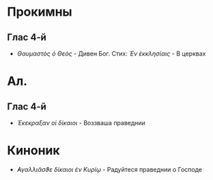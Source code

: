 
# Прокимны

## Глас 4-й

- *Θαυμαστὸς ὁ Θεός* - Дивен Бог. Стих: *Ἐν ἐκκλησίαις* - В церквах

# Ал.

## Глас 4-й

- *Ἐκεκραξαν οἱ δίκαιοι* - Воззваша праведнии

# Киноник

- *̓Αγαλλιᾶσϑε δίκαιοι ἐν Κυρίῳ* - Радуйтеся праведнии о Господе
